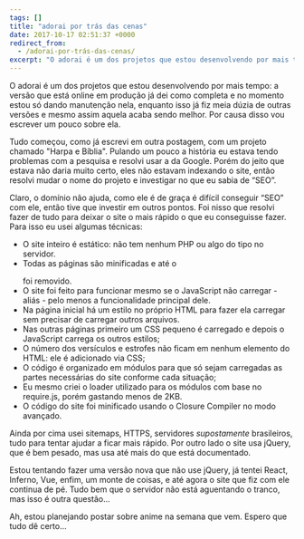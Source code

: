 ```yaml
---
tags: []
title: "adorai por trás das cenas"
date: 2017-10-17 02:51:37 +0000
redirect_from:
  - /adorai-por-trás-das-cenas/
excerpt: "O adorai é um dos projetos que estou desenvolvendo por mais tempo: a versão que está online em produção já dei como completa e no momento..."
---
```


O adorai é um dos projetos que estou desenvolvendo por mais tempo: a versão que está online em produção já dei como completa e no momento estou só dando manutenção nela, enquanto isso já fiz meia dúzia de outras versões e mesmo assim aquela acaba sendo melhor. Por causa disso vou escrever um pouco sobre ela.

Tudo começou, como já escrevi em outra postagem, com um projeto chamado "Harpa e Bíblia". Pulando um pouco a história eu estava tendo problemas com a pesquisa e resolvi usar a da Google. Porém do jeito que estava não daria muito certo, eles não estavam indexando o site, então resolvi mudar o nome do projeto e investigar no que eu sabia de “SEO”.

Claro, o domínio não ajuda, como ele é de graça é difícil conseguir “SEO” com ele, então tive que investir em outros pontos. Foi nisso que resolvi fazer de tudo para deixar o site o mais rápido o que eu conseguisse fazer. Para isso eu usei algumas técnicas:

* O site inteiro é estático: não tem nenhum PHP ou algo do tipo no servidor.
* Todas as páginas são minificadas e até o </p> foi removido.
* O site foi feito para funcionar mesmo se o JavaScript não carregar - aliás - pelo menos a funcionalidade principal dele.
* Na página inicial há um estilo no próprio HTML para fazer ela carregar sem precisar de carregar outros arquivos.
* Nas outras páginas primeiro um CSS pequeno é carregado e depois o JavaScript carrega os outros estilos;
* O número dos versículos e estrofes não ficam em nenhum elemento do HTML: ele é adicionado via CSS;
* O código é organizado em módulos para que só sejam carregadas as partes necessárias do site conforme cada situação;
* Eu mesmo criei o loader utilizado para os módulos com base no require.js, porém gastando menos de 2KB.
* O código do site foi minificado usando o Closure Compiler no modo avançado.

Ainda por cima usei sitemaps, HTTPS, servidores *supostamente* brasileiros, tudo para tentar ajudar a ficar mais rápido. Por outro lado o site usa jQuery, que é bem pesado, mas usa até mais do que está documentado.

Estou tentando fazer uma versão nova que não use jQuery, já tentei React, Inferno, Vue, enfim, um monte de coisas, e até agora o site que fiz com ele continua de pé. Tudo bem que o servidor não está aguentando o tranco, mas isso é outra questão...

Ah, estou planejando postar sobre anime na semana que vem. Espero que tudo dê certo...